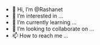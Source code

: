 - 👋 Hi, I’m @Rashanet
- 👀 I’m interested in ...
- 🌱 I’m currently learning ...
- 💞️ I’m looking to collaborate on ...
- 📫 How to reach me ...

<!---
Rashanet/Rashanet is a ✨ special ✨ repository because its `README.md` (this file) appears on your GitHub profile.
You can click the Preview link to take a look at your changes.
--->
